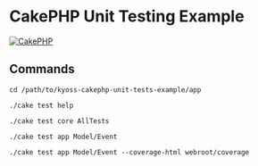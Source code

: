 CakePHP Unit Testing Example
=======

[![CakePHP](http://cakephp.org/img/cake-logo.png)](http://www.cakephp.org)

Commands
---------------

```
cd /path/to/kyoss-cakephp-unit-tests-example/app

./cake test help

./cake test core AllTests

./cake test app Model/Event

./cake test app Model/Event --coverage-html webroot/coverage
```
